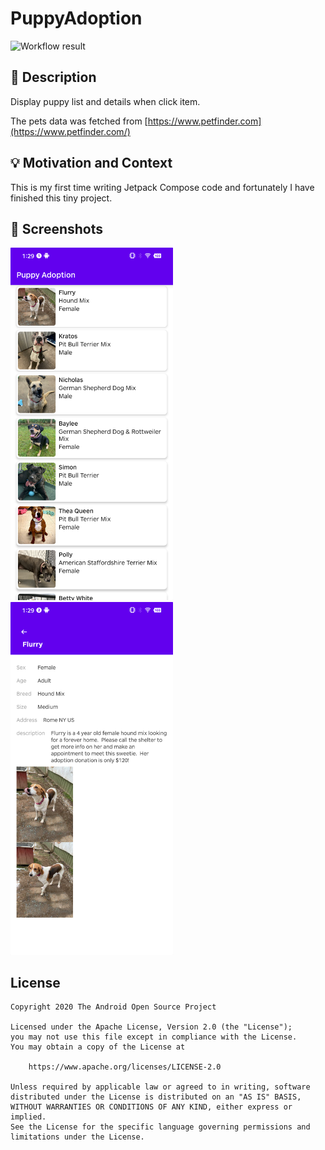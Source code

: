 # PuppyAdoption

<!--- Replace <OWNER> with your Github Username and <REPOSITORY> with the name of your repository. -->
<!--- You can find both of these in the url bar when you open your repository in github. -->
![Workflow result](https://github.com/kyleduo/ADC-W1-PuppyAdoption/workflows/Check/badge.svg)


## :scroll: Description
<!--- Describe your app in one or two sentences -->

Display puppy list and details when click item.

The pets data was fetched from [https://www.petfinder.com](https://www.petfinder.com/)


## :bulb: Motivation and Context
<!--- Optionally point readers to interesting parts of your submission. -->
<!--- What are you especially proud of? -->

This is my first time writing Jetpack Compose code and fortunately I have finished this tiny project.


## :camera_flash: Screenshots
<!-- You can add more screenshots here if you like -->
<img src="/results/screenshot_1.png" width="260">&emsp;<img src="/results/screenshot_2.png" width="260">

## License
```
Copyright 2020 The Android Open Source Project

Licensed under the Apache License, Version 2.0 (the "License");
you may not use this file except in compliance with the License.
You may obtain a copy of the License at

    https://www.apache.org/licenses/LICENSE-2.0

Unless required by applicable law or agreed to in writing, software
distributed under the License is distributed on an "AS IS" BASIS,
WITHOUT WARRANTIES OR CONDITIONS OF ANY KIND, either express or implied.
See the License for the specific language governing permissions and
limitations under the License.
```